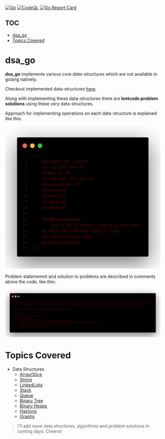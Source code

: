 [![Go](https://github.com/MAVERICK6912/dsa_go/actions/workflows/go.yml/badge.svg?branch=main)](https://github.com/MAVERICK6912/dsa_go/actions/workflows/go.yml)
[![CodeQL](https://github.com/MAVERICK6912/dsa_go/actions/workflows/codeql.yml/badge.svg?branch=main&event=push)](https://github.com/MAVERICK6912/dsa_go/actions/workflows/codeql.yml)
[![Go Report Card](https://goreportcard.com/badge/github.com/maverick6912/dsa_go)](https://goreportcard.com/report/github.com/maverick6912/dsa_go)
## TOC
- [dsa_go](#dsa_go)
- [Topics Covered](#topics-covered)

# dsa_go
**dsa_go** implements various core *data-structures* which are not available in golang natively.

Checkout implemented data-structures [here](#topics-covered).

Along with implementing these data-structures there are **leetcode problem solutions** using these very data-structures.

Approach for implementing operations on each data-structure is explained like this:

![Approach to implementing an OP on ds](readme_assets/dsOpApproach.png)

Problem statememnt and solution to problems are described in comments above the code, like this:


![Problem and solution description](readme_assets/prblmAndSolDesc.png)

# Topics Covered
- Data Structures
  - [Array/Slice](https://github.com/MAVERICK6912/dsa_go/tree/main/array/)
  - [String](https://github.com/MAVERICK6912/dsa_go/tree/main/string/)
  - [LinkedLists](https://github.com/MAVERICK6912/dsa_go/tree/main/linkedlist/)
  - [Stack](https://github.com/MAVERICK6912/dsa_go/tree/main/stack/)
  - [Queue](https://github.com/MAVERICK6912/dsa_go/tree/main/queue/)
  - [Binary Tree](https://github.com/MAVERICK6912/dsa_go/tree/main/tree/)
  - [Binary Heaps](https://github.com/MAVERICK6912/dsa_go/tree/main/heap/)
  - [Hashing](https://github.com/MAVERICK6912/dsa_go/tree/main/hashing/)
  - [Graphs](https://github.com/MAVERICK6912/dsa_go/tree/main/graph/)

> I'll add more data structures, algorithms and problem solutions in coming days. Cheers!